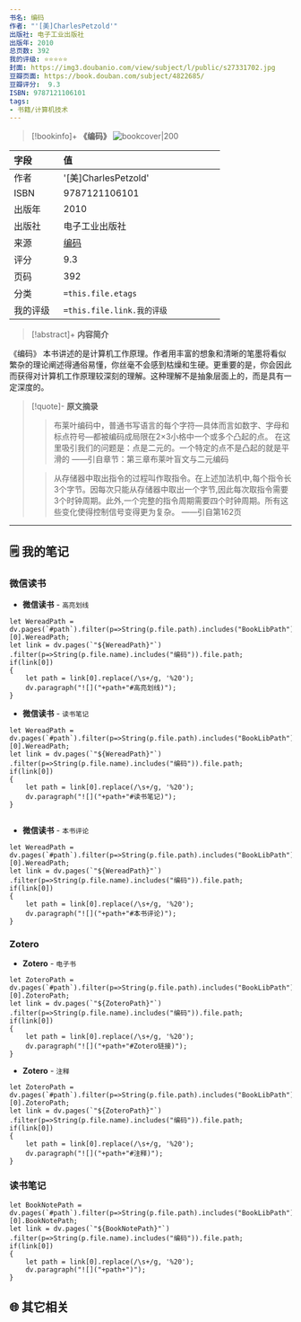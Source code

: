 ```yaml
---
书名: 编码
作者: "'[美]CharlesPetzold'"
出版社: 电子工业出版社
出版年: 2010 
总页数: 392
我的评级: ⭐⭐⭐⭐⭐
封面: https://img3.doubanio.com/view/subject/l/public/s27331702.jpg
豆瓣页面: https://book.douban.com/subject/4822685/
豆瓣评分:  9.3 
ISBN: 9787121106101
tags: 
- 书籍/计算机技术
---
```


> [!bookinfo]+ **《编码》**
> ![bookcover|200](https://img3.doubanio.com/view/subject/l/public/s27331702.jpg)
>
| 字段   | 值                                       |
|:------ |:------------------------------------------ |
| 作者   | '[美]CharlesPetzold'                           |
| ISBN   | 9787121106101                             |
| 出版年 | 2010                      |
| 出版社 | 电子工业出版社                          |
| 来源   | [编码](https://book.douban.com/subject/4822685/) |
| 评分   |  9.3                            |
| 页码   | 392                        |
| 分类   | `=this.file.etags`                       |
| 我的评级  | `=this.file.link.我的评级`                     |

  
> [!abstract]+ **内容简介**
>
《编码》
本书讲述的是计算机工作原理。作者用丰富的想象和清晰的笔墨将看似繁杂的理论阐述得通俗易懂，你丝毫不会感到枯燥和生硬。更重要的是，你会因此而获得对计算机工作原理较深刻的理解。这种理解不是抽象层面上的，而是具有一定深度的。

 

> [!quote]- **原文摘录**
>
>>布莱叶编码中，普通书写语言的每个字符—具体而言如数字、字母和标点符号—都被编码成局限在2×3小格中一个或多个凸起的点。
在这里吸引我们的问题是：点是二元的。一个特定的点不是凸起的就是平滑的
——引自章节：第三章布莱叶盲文与二元编码
>
>> 从存储器中取出指令的过程叫作取指令。在上述加法机中,每个指令长3个字节。因每次只能从存储器中取出一个字节,因此每次取指令需要3个时钟周期。此外,一个完整的指令周期需要四个时钟周期。所有这些变化使得控制信号变得更为复杂。
——引自第162页

---

## 🗒️ 我的笔记


### 微信读书

- **微信读书** - `高亮划线`

```dataviewjs
let WereadPath = dv.pages(`#path`).filter(p=>String(p.file.path).includes("BookLibPath"))[0].WereadPath;
let link = dv.pages(`"${WereadPath}"`)
.filter(p=>String(p.file.name).includes("编码")).file.path;
if(link[0])
{
	let path = link[0].replace(/\s+/g, '%20');
	dv.paragraph("![]("+path+"#高亮划线)");
}

```

- **微信读书** - `读书笔记`

```dataviewjs
let WereadPath = dv.pages(`#path`).filter(p=>String(p.file.path).includes("BookLibPath"))[0].WereadPath;
let link = dv.pages(`"${WereadPath}"`)
.filter(p=>String(p.file.name).includes("编码")).file.path;
if(link[0])
{
	let path = link[0].replace(/\s+/g, '%20');
	dv.paragraph("![]("+path+"#读书笔记)");
}


```

- **微信读书** - `本书评论`

```dataviewjs
let WereadPath = dv.pages(`#path`).filter(p=>String(p.file.path).includes("BookLibPath"))[0].WereadPath;
let link = dv.pages(`"${WereadPath}"`)
.filter(p=>String(p.file.name).includes("编码")).file.path;
if(link[0])
{
	let path = link[0].replace(/\s+/g, '%20');
	dv.paragraph("![]("+path+"#本书评论)");
}

```


### Zotero

- **Zotero** - `电子书`

```dataviewjs
let ZoteroPath = dv.pages(`#path`).filter(p=>String(p.file.path).includes("BookLibPath"))[0].ZoteroPath;
let link = dv.pages(`"${ZoteroPath}"`)
.filter(p=>String(p.file.name).includes("编码")).file.path;
if(link[0])
{
	let path = link[0].replace(/\s+/g, '%20');
	dv.paragraph("![]("+path+"#Zotero链接)");
}
```

- **Zotero** - `注释`

```dataviewjs
let ZoteroPath = dv.pages(`#path`).filter(p=>String(p.file.path).includes("BookLibPath"))[0].ZoteroPath;
let link = dv.pages(`"${ZoteroPath}"`)
.filter(p=>String(p.file.name).includes("编码")).file.path;
if(link[0])
{
	let path = link[0].replace(/\s+/g, '%20');
	dv.paragraph("![]("+path+"#注释)");
}
```

### 读书笔记

```dataviewjs
let BookNotePath = dv.pages(`#path`).filter(p=>String(p.file.path).includes("BookLibPath"))[0].BookNotePath;
let link = dv.pages(`"${BookNotePath}"`)
.filter(p=>String(p.file.name).includes("编码")).file.path;
if(link[0])
{
	let path = link[0].replace(/\s+/g, '%20');
	dv.paragraph("![]("+path+")");
}
```



## 🌐 其它相关